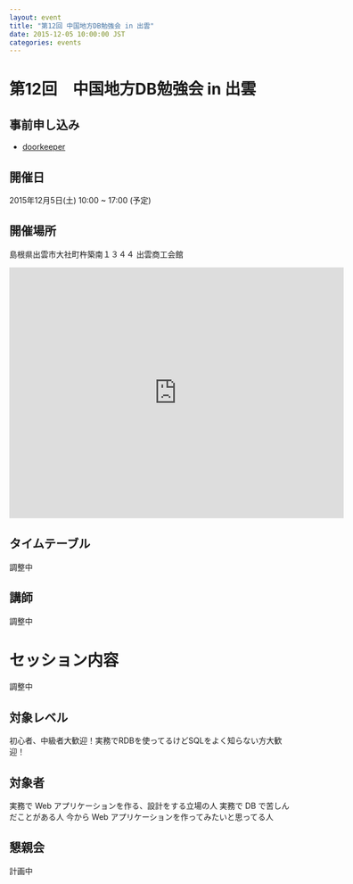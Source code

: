 ```yaml
---
layout: event
title: "第12回 中国地方DB勉強会 in 出雲"
date: 2015-12-05 10:00:00 JST
categories: events
---
```


# 第12回　中国地方DB勉強会 in 出雲

## 事前申し込み

* [doorkeeper](https://dbstudychugoku.doorkeeper.jp/events/31803)

## 開催日
2015年12月5日(土) 10:00 ~ 17:00 (予定)

## 開催場所　
島根県出雲市大社町杵築南１３４４ 出雲商工会館

<iframe src="https://www.google.com/maps/embed?pb=!1m14!1m8!1m3!1d1626.2406118797635!2d132.6871381!3d35.3933207!3m2!1i1024!2i768!4f13.1!3m3!1m2!1s0x35575c98bba31a37%3A0xbb29ced9476ed9a6!2z44CSNjk5LTA3MTEg5bO25qC555yM5Ye66Zuy5biC5aSn56S-55S65p2156-J5Y2X77yR77yT77yU77yUIOWHuumbsuWVhuW3peS8mumkqA!5e0!3m2!1sja!2sjp!4v1442715575325" width="600" height="450" frameborder="0" style="border:0" allowfullscreen></iframe>



## タイムテーブル
調整中

## 講師
調整中

# セッション内容
調整中


## 対象レベル

初心者、中級者大歓迎！実務でRDBを使ってるけどSQLをよく知らない方大歓迎！

## 対象者

実務で Web アプリケーションを作る、設計をする立場の人
実務で DB で苦しんだことがある人
今から Web アプリケーションを作ってみたいと思ってる人


## 懇親会

計画中
